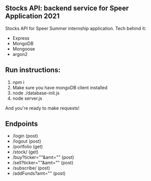 ## Stocks API: backend service for Speer Application 2021
Stocks API for Speer Summer internship application.
Tech behind it:
* Express
* MongoDB
* Mongoose
* argon2

## Run instructions:
1. npm i
2. Make sure you have mongoDB client installed
3. node ./database-init.js
4. node server.js

And you're ready to make requests!

## Endpoints
* /login (post)
* /logout (post)
* /portfolio (get)
* /stock/<ticker> (get)
* /buy?ticker=""&amt="" (post)
* /sell?ticker=""&amt="" (post)
* /subscribe/<ticker> (post)
* /addFunds?amt="" (post)
